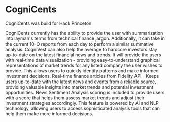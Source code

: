 # CogniCents

CogniCents was build for Hack Princeton 

CogniCents currently has the ability to provide the user with summarization into layman's terms from technical finance jargon. Additionally, it can take in the current 10-Q reports from each day to perform a similar summative analysis. CogniVest can also help the average to hardcore investors stay up-to-date on the latest financial news and trends. It will provide the users with real-time data visualization - providing easy-to-understand graphical representations of market trends for any listed company the user wishes to provide. This allows users to quickly identify patterns and make informed investment decisions. Real-time finance articles from Fidelity API - Keeps users up-to-date with the latest news and events from a reliable source, providing valuable insights into market trends and potential investment opportunities. News Sentiment Analysis scoring is included to provide users with a score that helps them assess market trends and adjust their investment strategies accordingly. This feature is powered by AI and NLP technology, allowing users to access sophisticated analysis tools that can help them make more informed decisions.

